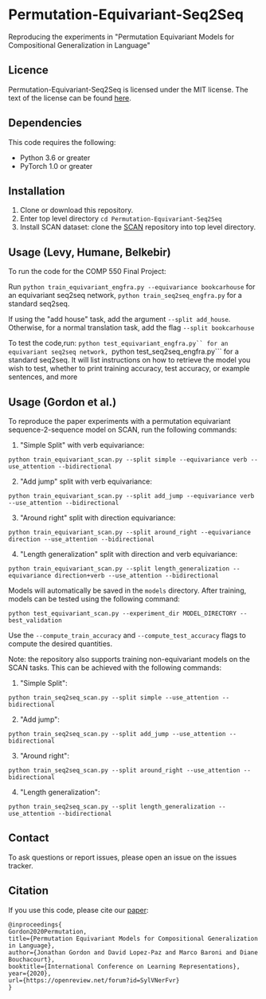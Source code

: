# Permutation-Equivariant-Seq2Seq
Reproducing the experiments in "Permutation Equivariant Models for Compositional Generalization in Language"

## Licence
Permutation-Equivariant-Seq2Seq is licensed under the MIT license. The text of the license can be found [here](https://github.com/facebookresearch/Permutation-Equivariant-Seq2Seq/blob/master/LICENSE).


## Dependencies
This code requires the following:
* Python 3.6 or greater
* PyTorch 1.0 or greater 

## Installation
1. Clone or download this repository.
2. Enter top level directory ```cd Permutation-Equivariant-Seq2Seq```
3. Install SCAN dataset: clone the [SCAN](https://github.com/brendenlake/SCAN) repository into top level directory.

## Usage (Levy, Humane, Belkebir)
To run the code for the COMP 550 Final Project:

Run ```python train_equivariant_engfra.py --equivariance bookcarhouse``` for an equivariant seq2seq network, ```python train_seq2seq_engfra.py``` for a standard seq2seq.

If using the "add house" task, add the argument ```--split add_house```. Otherwise, for a normal translation task, add the flag ```--split bookcarhouse```

To test the code,run:
```python test_equivariant_engfra.py`` for an equivariant seq2seq network,
```python test_seq2seq_engfra.py``` for a standard seq2seq.
It will list instructions on how to retrieve the model you wish to test, whether to print training accuracy, test accuracy, or example sentences, and more

## Usage (Gordon et al.)
To reproduce the paper experiments with a permutation equivariant sequence-2-sequence model on SCAN, run the following commands:

1. "Simple Split" with verb equivariance:

```python train_equivariant_scan.py --split simple --equivariance verb --use_attention --bidirectional```

2. "Add jump" split with verb equivariance:

```python train_equivariant_scan.py --split add_jump --equivariance verb --use_attention --bidirectional```

3. "Around right" split with direction equivariance:
  
```python train_equivariant_scan.py --split around_right --equivariance direction --use_attention --bidirectional```

4. "Length generalization" split with direction and verb equivariance:
  
```python train_equivariant_scan.py --split length_generalization --equivariance direction+verb --use_attention --bidirectional```

Models will automatically be saved in the `models` directory. After training, models can be tested using the following command:

```python test_equivariant_scan.py --experiment_dir MODEL_DIRECTORY --best_validation```

Use the `--compute_train_accuracy` and `--compute_test_accuracy` flags to compute the desired quantities.

Note: the repository also supports training non-equivariant models on the SCAN tasks. This can be achieved with the following commands:

1. "Simple Split":

```python train_seq2seq_scan.py --split simple --use_attention --bidirectional```

2. "Add jump":

```python train_seq2seq_scan.py --split add_jump --use_attention --bidirectional```

3. "Around right":
  
```python train_seq2seq_scan.py --split around_right --use_attention --bidirectional```

4. "Length generalization":
  
```python train_seq2seq_scan.py --split length_generalization --use_attention --bidirectional```

## Contact
To ask questions or report issues, please open an issue on the issues tracker.

## Citation
If you use this code, please cite our [paper](https://openreview.net/forum?id=SylVNerFvr):
```
@inproceedings{
Gordon2020Permutation,
title={Permutation Equivariant Models for Compositional Generalization in Language},
author={Jonathan Gordon and David Lopez-Paz and Marco Baroni and Diane Bouchacourt},
booktitle={International Conference on Learning Representations},
year={2020},
url={https://openreview.net/forum?id=SylVNerFvr}
}
```
